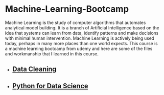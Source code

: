 # Machine-Learning-Bootcamp
Machine Learning is the study of computer algorithms that automates analytical model building. 
It is a branch of Artificial Intelligence based on the idea that systems can learn from data, identify patterns and make decisions with minimal human intervention.
Machine Learning is actively being used today, perhaps in many more places than one world expects.
This course is a machine learning bootcamp from udemy and here are some of the files and workmanship that I learned in this course.

* ## [Data Cleaning](https://github.com/HarryMaringanT/Machine-Learning-Bootcamp/tree/master/Data%20Cleaning)
* ## [Python for Data Science]()

